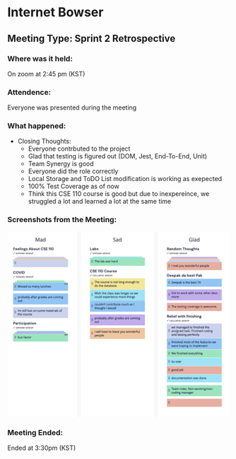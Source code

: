 # Internet Bowser 
## Meeting Type: Sprint 2 Retrospective 
### Where was it held:
On zoom at 2:45 pm (KST)
### Attendence:
Everyone was presented during the meeting 

### What happened:
- Closing Thoughts:
  - Everyone contrbuted to the project 
  - Glad that testing is figured out (DOM, Jest, End-To-End, Unit)
  - Team Synergy is good 
  - Everyone did the role correctly 
  - Local Storage and ToDO List modification is working as exepected
  - 100% Test Coverage as of now 
  - Think this CSE 110 course is good but due to inexpereince, we struggled a lot and learned a lot at the same time 
  
### Screenshots from the Meeting: 
![Sprint 2 Retro](Sprint2Retro.png)

### Meeting Ended:
Ended at 3:30pm (KST)
